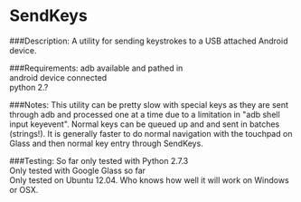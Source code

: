 SendKeys
========

###Description:
A utility for sending keystrokes to a USB attached Android device.  

###Requirements:
adb available and pathed in  
android device connected  
python 2.?  

###Notes:
This utility can be pretty slow with special keys as they are sent through adb and processed one at a time due to a limitation in "adb shell input keyevent".  Normal keys can be queued up and and sent in batches (strings!).
It is generally faster to do normal navigation with the touchpad on Glass and then normal key entry through SendKeys.

###Testing:
So far only tested with Python 2.7.3  
Only tested with Google Glass so far  
Only tested on Ubuntu 12.04.  Who knows how well it will work on Windows or OSX.
